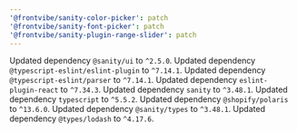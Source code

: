 ```yaml
---
'@frontvibe/sanity-color-picker': patch
'@frontvibe/sanity-font-picker': patch
'@frontvibe/sanity-plugin-range-slider': patch
---
```


Updated dependency `@sanity/ui` to `^2.5.0`.
Updated dependency `@typescript-eslint/eslint-plugin` to `^7.14.1`.
Updated dependency `@typescript-eslint/parser` to `^7.14.1`.
Updated dependency `eslint-plugin-react` to `^7.34.3`.
Updated dependency `sanity` to `^3.48.1`.
Updated dependency `typescript` to `^5.5.2`.
Updated dependency `@shopify/polaris` to `^13.6.0`.
Updated dependency `@sanity/types` to `^3.48.1`.
Updated dependency `@types/lodash` to `^4.17.6`.
